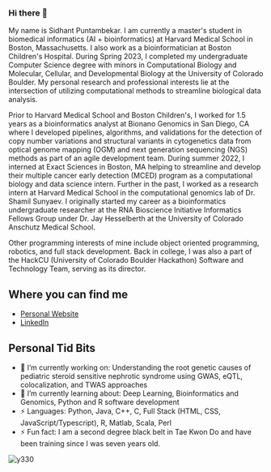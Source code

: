 ### Hi there 👋

My name is Sidhant Puntambekar. I am currently a master's student in biomedical informatics (AI + bioinformatics) at Harvard Medical School in Boston, Massachusetts. I also work as a bioinformatician at Boston Children's Hospital. During Spring 2023, I completed my undergraduate Computer Science degree with minors in Computational Biology and Molecular, Cellular, and Developmental Biology at the University of Colorado Boulder. My personal research and professional interests lie at the intersection of utilizing computational methods to streamline biological data analysis. 

Prior to Harvard Medical School and Boston Children's, I worked for 1.5 years as a bioinformatics analyst at Bionano Genomics in San Diego, CA where I developed pipelines, algorithms, and validations for the detection of copy number variations and structural variants in cytogenetics data from optical genome mapping (OGM) and next generation sequencing (NGS) methods as part of an agile development team. During summer 2022, I interned at Exact Sciences in Boston, MA helping to streamline and develop their multiple cancer early detection (MCED) program as a computational biology and data science intern. Further in the past, I worked as a research intern at Harvard Medical School in the computational genomics lab of Dr. Shamil Sunyaev. I originally started my career as a bioinformatics undergraduate researcher at the RNA Bioscience Initiative Informatics Fellows Group under Dr. Jay Hesselberth at the University of Colorado Anschutz Medical School. 

Other programming interests of mine include object oriented programming, robotics, and full stack development. Back in college, I was also a part of the HackCU (University of Colorado Boulder Hackathon) Software and Technology Team, serving as its director. 

## Where you can find me
 - [Personal Website](https://sidhantpuntambekar.com)
 - [LinkedIn](https://www.linkedin.com/in/sidhant-puntambekar)


## Personal Tid Bits
  - 🔭 I’m currently working on: Understanding the root genetic causes of pediatric steroid sensitive nephrotic syndrome using GWAS, eQTL, colocalization, and TWAS approaches
  - 🌱 I’m currently learning about: Deep Learning, Bioinformatics and Genomics, Python and R software development
  - ⚡ Languages: Python, Java, C++, C, Full Stack (HTML, CSS, JavaScript/Typescript), R, Matlab, Scala, Perl
  - ⚡ Fun fact: I am a second degree black belt in Tae Kwon Do and have been training since I was seven years old.  
 
 <p align="left"> <img src="https://komarev.com/ghpvc/?username=SidhantPuntambekar&label=Profile%20views&color=0e75b6&style=classic" alt="y330" /> </p>
 
<!--
**SidhantPuntambekar/SidhantPuntambekar** is a ✨ _special_ ✨ repository because its `README.md` (this file) appears on your GitHub profile.

Here are some ideas to get you started:

- 🔭 I’m currently working on ...
- 🌱 I’m currently learning ...
- 👯 I’m looking to collaborate on ...
- 🤔 I’m looking for help with ...
- 💬 Ask me about ...
- 📫 How to reach me: ...
- 😄 Pronouns: ...
- ⚡ Fun fact: ...
-->

